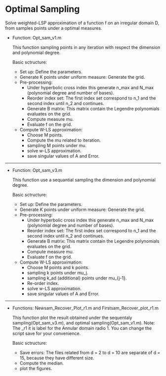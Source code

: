 # Optimal Sampling
Solve weighted-LSP approximation of a function f on an irregular domain D, from samples points under a optimal measures.
* Function: Opt_sam_v1.m 

  This function sampling points in any iteration with respect the dimension and polynomial degree.
  
  Basic sctructure: 
  - Set up: Define the parameters. 
  - Generate K points under uniform measure: Generate the grid. 
  - Pre-processing:
    - Under hyperbolic cross index this generate n_max and N_max (polynomial degree and number of bases). 
    - Reorder index set: The first index set correspond to n_1 and the second index until n_2 and continues.
    - Generate B matrix: This matrix contain the Legendre polynomials evaluates on the grid. 
    - Compute measure mu.
    - Evaluate f on the grid.
  - Compute W-LS approximation:
    - Choose M points.
    - Compute the mu related to iteration.
    - sampling M points under mu.
    - solve w-LS approximation.
    - save singular values of A and Error.
-------------------------------------------------------------------------------------------------------------------------    
* Function: Opt_sam_v3.m 

  This function use a sequantial sampling the dimension and polynomial degree.
  
  Basic sctructure: 
  - Set up: Define the parameters. 
  - Generate K points under uniform measure: Generate the grid. 
  - Pre-processing:
    - Under hyperbolic cross index this generate n_max and N_max (polynomial degree and number of bases). 
    - Reorder index set: The first index set correspond to n_1 and the second index until n_2 and continues.
    - Generate B matrix: This matrix contain the Legendre polynomials evaluates on the grid. 
    - Compute measure mu.
    - Evaluate f on the grid.
  - Compute W-LS approximation:
    - Choose M points and k points.
    - sampling k points under mu_j. 
    - sampling k_ad (additional) points under mu_{j-1}.
    - Re-order index.
    - solve w-LS approximation.
    - save singular values of A and Error.
--------------------------------------------------------------------------------------------------------------------------
* Functions: Newsam_Recover_Plot_r1.m and Firstsam_Recover_plot_r1.m

  This function plot the result obtained under the sequentaly sampling(Opt_sam_v3.m), and optimal sampling(Opt_sam_v1.m).
  Note: The _r1 it is label for the Annular domain radio 1. You can change the script save for your convenience. 
  
  Basic sctructure: 
  - Save errors: The files related from d = 2 to d = 10 are separate of d = 15, because they have different size. 
  - Compute the median.
  - plot the figures. 
          
